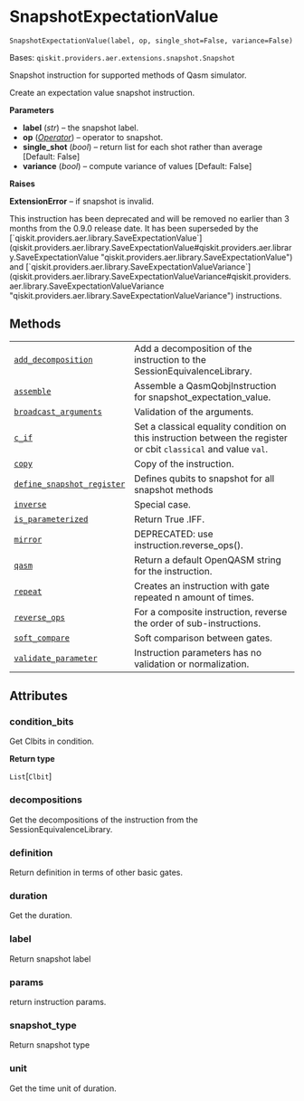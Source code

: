 # SnapshotExpectationValue

<span id="undefined" />

`SnapshotExpectationValue(label, op, single_shot=False, variance=False)`

Bases: `qiskit.providers.aer.extensions.snapshot.Snapshot`

Snapshot instruction for supported methods of Qasm simulator.

Create an expectation value snapshot instruction.

**Parameters**

*   **label** (*str*) – the snapshot label.
*   **op** ([*Operator*](qiskit.quantum_info.Operator#qiskit.quantum_info.Operator "qiskit.quantum_info.Operator")) – operator to snapshot.
*   **single\_shot** (*bool*) – return list for each shot rather than average \[Default: False]
*   **variance** (*bool*) – compute variance of values \[Default: False]

**Raises**

**ExtensionError** – if snapshot is invalid.

<Admonition title="Deprecated since version 0.9.0" type="danger">
  This instruction has been deprecated and will be removed no earlier than 3 months from the 0.9.0 release date. It has been superseded by the [`qiskit.providers.aer.library.SaveExpectationValue`](qiskit.providers.aer.library.SaveExpectationValue#qiskit.providers.aer.library.SaveExpectationValue "qiskit.providers.aer.library.SaveExpectationValue") and [`qiskit.providers.aer.library.SaveExpectationValueVariance`](qiskit.providers.aer.library.SaveExpectationValueVariance#qiskit.providers.aer.library.SaveExpectationValueVariance "qiskit.providers.aer.library.SaveExpectationValueVariance") instructions.
</Admonition>

## Methods

|                                                                                                                                                                                                                                                                                       |                                                                                                                  |
| ------------------------------------------------------------------------------------------------------------------------------------------------------------------------------------------------------------------------------------------------------------------------------------- | ---------------------------------------------------------------------------------------------------------------- |
| [`add_decomposition`](qiskit.providers.aer.extensions.SnapshotExpectationValue.add_decomposition#qiskit.providers.aer.extensions.SnapshotExpectationValue.add_decomposition "qiskit.providers.aer.extensions.SnapshotExpectationValue.add_decomposition")                             | Add a decomposition of the instruction to the SessionEquivalenceLibrary.                                         |
| [`assemble`](qiskit.providers.aer.extensions.SnapshotExpectationValue.assemble#qiskit.providers.aer.extensions.SnapshotExpectationValue.assemble "qiskit.providers.aer.extensions.SnapshotExpectationValue.assemble")                                                                 | Assemble a QasmQobjInstruction for snapshot\_expectation\_value.                                                 |
| [`broadcast_arguments`](qiskit.providers.aer.extensions.SnapshotExpectationValue.broadcast_arguments#qiskit.providers.aer.extensions.SnapshotExpectationValue.broadcast_arguments "qiskit.providers.aer.extensions.SnapshotExpectationValue.broadcast_arguments")                     | Validation of the arguments.                                                                                     |
| [`c_if`](qiskit.providers.aer.extensions.SnapshotExpectationValue.c_if#qiskit.providers.aer.extensions.SnapshotExpectationValue.c_if "qiskit.providers.aer.extensions.SnapshotExpectationValue.c_if")                                                                                 | Set a classical equality condition on this instruction between the register or cbit `classical` and value `val`. |
| [`copy`](qiskit.providers.aer.extensions.SnapshotExpectationValue.copy#qiskit.providers.aer.extensions.SnapshotExpectationValue.copy "qiskit.providers.aer.extensions.SnapshotExpectationValue.copy")                                                                                 | Copy of the instruction.                                                                                         |
| [`define_snapshot_register`](qiskit.providers.aer.extensions.SnapshotExpectationValue.define_snapshot_register#qiskit.providers.aer.extensions.SnapshotExpectationValue.define_snapshot_register "qiskit.providers.aer.extensions.SnapshotExpectationValue.define_snapshot_register") | Defines qubits to snapshot for all snapshot methods                                                              |
| [`inverse`](qiskit.providers.aer.extensions.SnapshotExpectationValue.inverse#qiskit.providers.aer.extensions.SnapshotExpectationValue.inverse "qiskit.providers.aer.extensions.SnapshotExpectationValue.inverse")                                                                     | Special case.                                                                                                    |
| [`is_parameterized`](qiskit.providers.aer.extensions.SnapshotExpectationValue.is_parameterized#qiskit.providers.aer.extensions.SnapshotExpectationValue.is_parameterized "qiskit.providers.aer.extensions.SnapshotExpectationValue.is_parameterized")                                 | Return True .IFF.                                                                                                |
| [`mirror`](qiskit.providers.aer.extensions.SnapshotExpectationValue.mirror#qiskit.providers.aer.extensions.SnapshotExpectationValue.mirror "qiskit.providers.aer.extensions.SnapshotExpectationValue.mirror")                                                                         | DEPRECATED: use instruction.reverse\_ops().                                                                      |
| [`qasm`](qiskit.providers.aer.extensions.SnapshotExpectationValue.qasm#qiskit.providers.aer.extensions.SnapshotExpectationValue.qasm "qiskit.providers.aer.extensions.SnapshotExpectationValue.qasm")                                                                                 | Return a default OpenQASM string for the instruction.                                                            |
| [`repeat`](qiskit.providers.aer.extensions.SnapshotExpectationValue.repeat#qiskit.providers.aer.extensions.SnapshotExpectationValue.repeat "qiskit.providers.aer.extensions.SnapshotExpectationValue.repeat")                                                                         | Creates an instruction with gate repeated n amount of times.                                                     |
| [`reverse_ops`](qiskit.providers.aer.extensions.SnapshotExpectationValue.reverse_ops#qiskit.providers.aer.extensions.SnapshotExpectationValue.reverse_ops "qiskit.providers.aer.extensions.SnapshotExpectationValue.reverse_ops")                                                     | For a composite instruction, reverse the order of sub-instructions.                                              |
| [`soft_compare`](qiskit.providers.aer.extensions.SnapshotExpectationValue.soft_compare#qiskit.providers.aer.extensions.SnapshotExpectationValue.soft_compare "qiskit.providers.aer.extensions.SnapshotExpectationValue.soft_compare")                                                 | Soft comparison between gates.                                                                                   |
| [`validate_parameter`](qiskit.providers.aer.extensions.SnapshotExpectationValue.validate_parameter#qiskit.providers.aer.extensions.SnapshotExpectationValue.validate_parameter "qiskit.providers.aer.extensions.SnapshotExpectationValue.validate_parameter")                         | Instruction parameters has no validation or normalization.                                                       |

## Attributes

<span id="undefined" />

### condition\_bits

Get Clbits in condition.

**Return type**

`List`\[`Clbit`]

<span id="undefined" />

### decompositions

Get the decompositions of the instruction from the SessionEquivalenceLibrary.

<span id="undefined" />

### definition

Return definition in terms of other basic gates.

<span id="undefined" />

### duration

Get the duration.

<span id="undefined" />

### label

Return snapshot label

<span id="undefined" />

### params

return instruction params.

<span id="undefined" />

### snapshot\_type

Return snapshot type

<span id="undefined" />

### unit

Get the time unit of duration.
